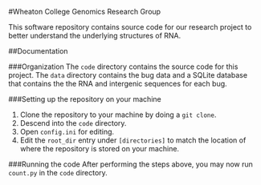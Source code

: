 #Wheaton College Genomics Research Group

This software repository contains source code for our research project to better understand the underlying structures of RNA.

##Documentation

###Organization
The ``code`` directory contains the source code for this project. The ``data`` directory contains the bug data and a SQLite database that contains the the RNA and intergenic sequences for each bug.

###Setting up the repository on your machine
1. Clone the repository to your machine by doing a ``git clone``.
2. Descend into the ``code`` directory.
3. Open ``config.ini`` for editing.
4. Edit the ``root_dir`` entry under ``[directories]`` to match the location of where the repository is stored on your machine.

###Running the code
After performing the steps above, you may now run ``count.py`` in the ``code`` directory.